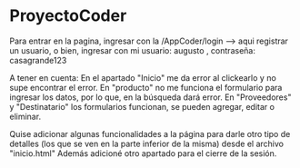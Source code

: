 # ProyectoCoder
Para entrar en la pagina, ingresar con la <ip>/AppCoder/login --> aqui registrar un usuario, o bien, ingresar con mi usuario: augusto , contraseña: casagrande123

  A tener en cuenta:
  En el apartado "Inicio" me da error al clickearlo y no supe encontrar el error.
  En "producto" no me funciona el formulario para ingresar los datos, por lo que, en la búsqueda dará error.
  En "Proveedores" y "Destinatario" los formularios funcionan, se pueden agregar, editar o eliminar.
  
  Quise adicionar algunas funcionalidades a la página para darle otro tipo de detalles (los que se ven en la parte inferior de la misma) desde el archivo "inicio.html"
  Además adicioné otro apartado para el cierre de la sesión.
